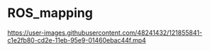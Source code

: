 # ROS_mapping

https://user-images.githubusercontent.com/48241432/121855841-c1e2fb80-cd2e-11eb-95e9-01460ebac44f.mp4
